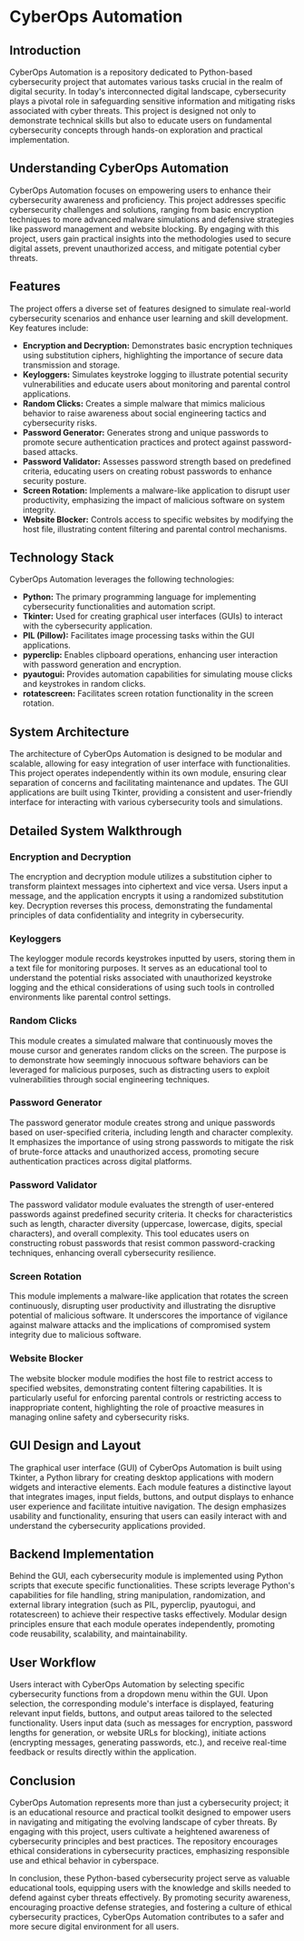 # CyberOps Automation

## Introduction
CyberOps Automation is a repository dedicated to Python-based cybersecurity project that automates various tasks crucial in the realm of digital security. In today's interconnected digital landscape, cybersecurity plays a pivotal role in safeguarding sensitive information and mitigating risks associated with cyber threats. This project is designed not only to demonstrate technical skills but also to educate users on fundamental cybersecurity concepts through hands-on exploration and practical implementation.

## Understanding CyberOps Automation
CyberOps Automation focuses on empowering users to enhance their cybersecurity awareness and proficiency. This project addresses specific cybersecurity challenges and solutions, ranging from basic encryption techniques to more advanced malware simulations and defensive strategies like password management and website blocking. By engaging with this project, users gain practical insights into the methodologies used to secure digital assets, prevent unauthorized access, and mitigate potential cyber threats.

## Features
The project offers a diverse set of features designed to simulate real-world cybersecurity scenarios and enhance user learning and skill development. Key features include:
- **Encryption and Decryption:** Demonstrates basic encryption techniques using substitution ciphers, highlighting the importance of secure data transmission and storage.
- **Keyloggers:** Simulates keystroke logging to illustrate potential security vulnerabilities and educate users about monitoring and parental control applications.
- **Random Clicks:** Creates a simple malware that mimics malicious behavior to raise awareness about social engineering tactics and cybersecurity risks.
- **Password Generator:** Generates strong and unique passwords to promote secure authentication practices and protect against password-based attacks.
- **Password Validator:** Assesses password strength based on predefined criteria, educating users on creating robust passwords to enhance security posture.
- **Screen Rotation:** Implements a malware-like application to disrupt user productivity, emphasizing the impact of malicious software on system integrity.
- **Website Blocker:** Controls access to specific websites by modifying the host file, illustrating content filtering and parental control mechanisms.

## Technology Stack
CyberOps Automation leverages the following technologies:
- **Python:** The primary programming language for implementing cybersecurity functionalities and automation script.
- **Tkinter:** Used for creating graphical user interfaces (GUIs) to interact with the cybersecurity application.
- **PIL (Pillow):** Facilitates image processing tasks within the GUI applications.
- **pyperclip:** Enables clipboard operations, enhancing user interaction with password generation and encryption.
- **pyautogui:** Provides automation capabilities for simulating mouse clicks and keystrokes in random clicks.
- **rotatescreen:** Facilitates screen rotation functionality in the screen rotation.

## System Architecture
The architecture of CyberOps Automation is designed to be modular and scalable, allowing for easy integration of user interface with functionalities. This project operates independently within its own module, ensuring clear separation of concerns and facilitating maintenance and updates. The GUI applications are built using Tkinter, providing a consistent and user-friendly interface for interacting with various cybersecurity tools and simulations.

## Detailed System Walkthrough
### Encryption and Decryption
The encryption and decryption module utilizes a substitution cipher to transform plaintext messages into ciphertext and vice versa. Users input a message, and the application encrypts it using a randomized substitution key. Decryption reverses this process, demonstrating the fundamental principles of data confidentiality and integrity in cybersecurity.
### Keyloggers
The keylogger module records keystrokes inputted by users, storing them in a text file for monitoring purposes. It serves as an educational tool to understand the potential risks associated with unauthorized keystroke logging and the ethical considerations of using such tools in controlled environments like parental control settings.
### Random Clicks
This module creates a simulated malware that continuously moves the mouse cursor and generates random clicks on the screen. The purpose is to demonstrate how seemingly innocuous software behaviors can be leveraged for malicious purposes, such as distracting users to exploit vulnerabilities through social engineering techniques.
### Password Generator
The password generator module creates strong and unique passwords based on user-specified criteria, including length and character complexity. It emphasizes the importance of using strong passwords to mitigate the risk of brute-force attacks and unauthorized access, promoting secure authentication practices across digital platforms.
### Password Validator
The password validator module evaluates the strength of user-entered passwords against predefined security criteria. It checks for characteristics such as length, character diversity (uppercase, lowercase, digits, special characters), and overall complexity. This tool educates users on constructing robust passwords that resist common password-cracking techniques, enhancing overall cybersecurity resilience.
### Screen Rotation
This module implements a malware-like application that rotates the screen continuously, disrupting user productivity and illustrating the disruptive potential of malicious software. It underscores the importance of vigilance against malware attacks and the implications of compromised system integrity due to malicious software.
### Website Blocker
The website blocker module modifies the host file to restrict access to specified websites, demonstrating content filtering capabilities. It is particularly useful for enforcing parental controls or restricting access to inappropriate content, highlighting the role of proactive measures in managing online safety and cybersecurity risks.

## GUI Design and Layout
The graphical user interface (GUI) of CyberOps Automation is built using Tkinter, a Python library for creating desktop applications with modern widgets and interactive elements. Each module features a distinctive layout that integrates images, input fields, buttons, and output displays to enhance user experience and facilitate intuitive navigation. The design emphasizes usability and functionality, ensuring that users can easily interact with and understand the cybersecurity applications provided.

## Backend Implementation
Behind the GUI, each cybersecurity module is implemented using Python scripts that execute specific functionalities. These scripts leverage Python's capabilities for file handling, string manipulation, randomization, and external library integration (such as PIL, pyperclip, pyautogui, and rotatescreen) to achieve their respective tasks effectively. Modular design principles ensure that each module operates independently, promoting code reusability, scalability, and maintainability.

## User Workflow
Users interact with CyberOps Automation by selecting specific cybersecurity functions from a dropdown menu within the GUI. Upon selection, the corresponding module's interface is displayed, featuring relevant input fields, buttons, and output areas tailored to the selected functionality. Users input data (such as messages for encryption, password lengths for generation, or website URLs for blocking), initiate actions (encrypting messages, generating passwords, etc.), and receive real-time feedback or results directly within the application.

## Conclusion
CyberOps Automation represents more than just a cybersecurity project; it is an educational resource and practical toolkit designed to empower users in navigating and mitigating the evolving landscape of cyber threats. By engaging with this project, users cultivate a heightened awareness of cybersecurity principles and best practices. The repository encourages ethical considerations in cybersecurity practices, emphasizing responsible use and ethical behavior in cyberspace.

In conclusion, these Python-based cybersecurity project serve as valuable educational tools, equipping users with the knowledge and skills needed to defend against cyber threats effectively. By promoting security awareness, encouraging proactive defense strategies, and fostering a culture of ethical cybersecurity practices, CyberOps Automation contributes to a safer and more secure digital environment for all users.
